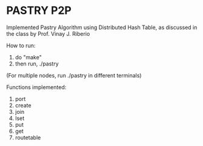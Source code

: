 # PASTRY P2P 
Implemented Pastry Algorithm using Distributed Hash Table, as discussed in the class by Prof. Vinay J. Riberio

How to run:
1. do "make"
2. then run, ./pastry

(For multiple nodes, run ./pastry in different terminals)

Functions implemented:
1. port
2. create
3. join
4. lset
5. put
6. get
7. routetable
